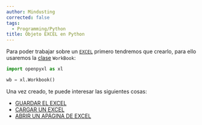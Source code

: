 ```yaml
---
author: Mindusting
corrected: false
tags:
  - Programming/Python
title: Objeto EXCEL en Python
---
```


Para poder trabajar sobre un [`EXCEL`](../../office/EXCEL/excel.md) primero tendremos que crearlo, para ello usaremos la [clase](../py_class.md) `WorkBook`:

```py
import openpyxl as xl

wb = xl.Workbook()
```

Una vez creado, te puede interesar las siguientes cosas:

- [GUARDAR EL EXCEL](opxl_save.md)
- [CARGAR UN EXCEL](opxl_load_workbook.md)
- [ABRIR UN APÁGINA DE EXCEL](opxl_sheets.md)
